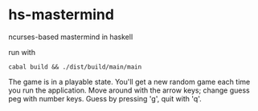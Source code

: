 hs-mastermind
=============

ncurses-based mastermind in haskell

run with

    cabal build && ./dist/build/main/main

The game is in a playable state. You'll get a new random game each time you run the application. Move around with the arrow keys; change guess peg with number keys. Guess by pressing 'g', quit with 'q'.
